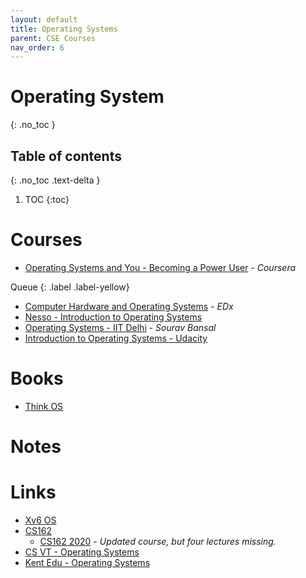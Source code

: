 ```yaml
---
layout: default
title: Operating Systems
parent: CSE Courses
nav_order: 6
---
```


# Operating System
{: .no_toc }

## Table of contents
{: .no_toc .text-delta }

1. TOC
{:toc}

# Courses

- [Operating Systems and You - Becoming a Power User](https://www.coursera.org/learn/os-power-user/home/welcome) - *Coursera*

Queue
{: .label .label-yellow}

- [Computer Hardware and Operating Systems](https://learning.edx.org/course/course-v1:NYUx+FCS.OS.1+1T2021/home) - *EDx*
- [Nesso - Introduction to Operating Systems](https://www.youtube.com/watch?v=vBURTt97EkA&list=PLBlnK6fEyqRiVhbXDGLXDk_OQAeuVcp2O&index=1)
- [Operating Systems - IIT Delhi](https://www.youtube.com/watch?v=z3Nw5o9dS7Q&list=PLTtjs-HViBW6525-_a8QL3meFIlP31gGE) - *Sourav Bansal*
- [Introduction to Operating Systems - Udacity](https://classroom.udacity.com/courses/ud923)

# Books

- [Think OS](https://greenteapress.com/thinkos/thinkos.pdf)

# Notes

# Links

- [Xv6 OS](https://pdos.csail.mit.edu/6.828/2017/xv6.html)
- [CS162](https://www.youtube.com/watch?v=qcyXohw1H00&list=PL--jIyXjDXf6Q4XA6q8RYnyChYzJ0K0F2&index=1)
	- [CS162 2020](https://www.youtube.com/watch?v=itfEcA3TXq4&list=PLIMsSuI81pxq7c91oQMpmXgmGICbuDA_c) - *Updated course, but four lectures missing.*
- [CS VT - Operating Systems](https://courses.cs.vt.edu/csonline/OS/Lessons/index.html)
- [Kent Edu - Operating Systems](https://www.personal.kent.edu/~rmuhamma/OpSystems/os.html)
